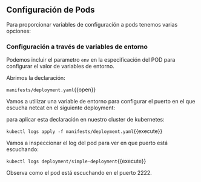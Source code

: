 
## Configuración de Pods

Para proporcionar variables de configuración a pods tenemos varias opciones:

### Configuración  a través de variables de entorno

Podemos incluir el parametro `env` en la especificación del POD para configurar el valor de variables de entorno.

Abrimos la declaración:

`manifests/deployment.yaml`{{open}}

Vamos a utilizar una variable de entorno para configurar el puerto en el que escucha netcat en el siguiente deployment:



para aplicar esta declaración en nuestro cluster de kubernetes:

`kubectl logs apply -f manifests/deployment.yaml`{{execute}}

Vamos a inspeccionar el log del pod para ver en que puerto está escuchando:

`kubectl logs deployment/simple-deployment`{{execute}}


Observa como el pod está escuchando en el puerto 2222.
